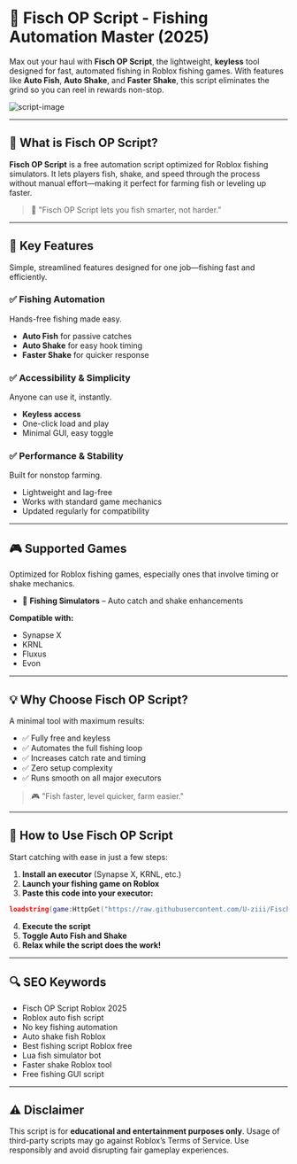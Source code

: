# 🌯️ Fisch OP Script - Fishing Automation Master (2025)

Max out your haul with **Fisch OP Script**, the lightweight, **keyless** tool designed for fast, automated fishing in Roblox fishing games. With features like **Auto Fish**, **Auto Shake**, and **Faster Shake**, this script eliminates the grind so you can reel in rewards non-stop.

![script-image](image-link-placeholder)

---

## 🎯 What is Fisch OP Script?

**Fisch OP Script** is a free automation script optimized for Roblox fishing simulators. It lets players fish, shake, and speed through the process without manual effort—making it perfect for farming fish or leveling up faster.

> 🌯️ "Fisch OP Script lets you fish smarter, not harder."

---

## 🌟 Key Features

Simple, streamlined features designed for one job—fishing fast and efficiently.

### ✅ Fishing Automation

Hands-free fishing made easy.

* **Auto Fish** for passive catches
* **Auto Shake** for easy hook timing
* **Faster Shake** for quicker response

### ✅ Accessibility & Simplicity

Anyone can use it, instantly.

* **Keyless access**
* One-click load and play
* Minimal GUI, easy toggle

### ✅ Performance & Stability

Built for nonstop farming.

* Lightweight and lag-free
* Works with standard game mechanics
* Updated regularly for compatibility

---

## 🎮 Supported Games

Optimized for Roblox fishing games, especially ones that involve timing or shake mechanics.

* 🎣 **Fishing Simulators** – Auto catch and shake enhancements

**Compatible with:**

* Synapse X
* KRNL
* Fluxus
* Evon

---

## 💡 Why Choose Fisch OP Script?

A minimal tool with maximum results:

* ✅ Fully free and keyless
* ✅ Automates the full fishing loop
* ✅ Increases catch rate and timing
* ✅ Zero setup complexity
* ✅ Runs smooth on all major executors

> 🎮 "Fish faster, level quicker, farm easier."

---

## 🧠 How to Use Fisch OP Script

Start catching with ease in just a few steps:

1. **Install an executor** (Synapse X, KRNL, etc.)
2. **Launch your fishing game on Roblox**
3. **Paste this code into your executor:**

```lua
loadstring(game:HttpGet("https://raw.githubusercontent.com/U-ziii/Fisch-OP-Script/refs/heads/main/Fisch%20OP%20Script.lua"))()
```

4. **Execute the script**
5. **Toggle Auto Fish and Shake**
6. **Relax while the script does the work!**

---

## 🔍 SEO Keywords

* Fisch OP Script Roblox 2025
* Roblox auto fish script
* No key fishing automation
* Auto shake fish Roblox
* Best fishing script Roblox free
* Lua fish simulator bot
* Faster shake Roblox tool
* Free fishing GUI script

---

## ⚠️ Disclaimer

This script is for **educational and entertainment purposes only**. Usage of third-party scripts may go against Roblox’s Terms of Service. Use responsibly and avoid disrupting fair gameplay experiences.
